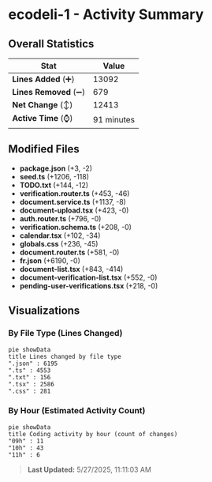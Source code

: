 # ecodeli-1 - Activity Summary 

## Overall Statistics

| Stat                   | Value                                                             |
| ---------------------- | ----------------------------------------------------------------- |
| **Lines Added** (➕)   | 13092                                          |
| **Lines Removed** (➖) | 679                                        |
| **Net Change** (↕)    | 12413                |
| **Active Time** (⌚)   | 91 minutes |


## Modified Files
- **package.json** (+3, -2)
- **seed.ts** (+1206, -118)
- **TODO.txt** (+144, -12)
- **verification.router.ts** (+453, -46)
- **document.service.ts** (+1137, -8)
- **document-upload.tsx** (+423, -0)
- **auth.router.ts** (+796, -0)
- **verification.schema.ts** (+208, -0)
- **calendar.tsx** (+102, -34)
- **globals.css** (+236, -45)
- **document.router.ts** (+581, -0)
- **fr.json** (+6190, -0)
- **document-list.tsx** (+843, -414)
- **document-verification-list.tsx** (+552, -0)
- **pending-user-verifications.tsx** (+218, -0)

## Visualizations

### By File Type (Lines Changed)

```mermaid
pie showData
title Lines changed by file type
".json" : 6195
".ts" : 4553
".txt" : 156
".tsx" : 2586
".css" : 281
```

### By Hour (Estimated Activity Count)

```mermaid
pie showData
title Coding activity by hour (count of changes)
"09h" : 11
"10h" : 43
"11h" : 6
```


> **Last Updated:** 5/27/2025, 11:11:03 AM